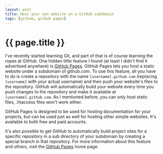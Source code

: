 ```yaml
---
layout: post
title: Host your own website on a GitHub subdomain
tags: [github, github pages]
---
```


# {{ page.title }}

I've recently started learning Git, and part of that is of course learning the ropes at GitHub. One hidden little feature I found (at least I didn't find it advertised anywhere) is [GitHub Pages](http://pages.github.com/). GitHub Pages lets you host a static website under a subdomain of github.com. To use this feature, all you have to do is create a repository with the name `[username].github.com` (replacing `[username]` with your actual username) and then push your website's files to the repository. GitHub will automatically build your website every time you push changes to the repository and make it available at `[username].github.com`. As I mentioned before, you can only host static files, .htaccess files won't work either.

GitHub Pages is designed to be used for hosting documentation for your projects, but can be used just as well for hosting other simple websites. It's available to both free and paid accounts.

It's also possible to get GitHub to automatically build project sites for a specific repository in a sub directory of your subdomain by creating a special branch in that repository. For more information about this feature and others, visit the [GitHub Pages](http://pages.github.com/) home page.
